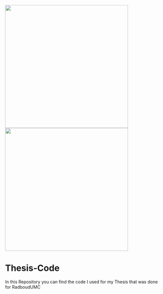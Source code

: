 <img src="https://github.com/user-attachments/assets/5c48f2a1-45e5-4022-a8bb-3cf564fe2503" width="400"/>
<img src="https://github.com/user-attachments/assets/391ea6e1-16ff-4d4a-a6df-24c486824d0e" width="400"/>

# Thesis-Code
In this Repository you can find the code I used for my Thesis that was done for RadboudUMC
